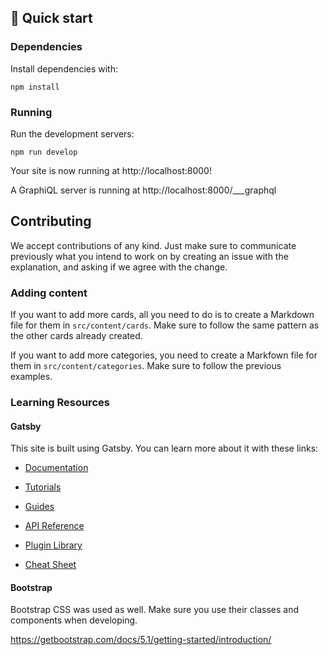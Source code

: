## 🚀 Quick start

### Dependencies

Install dependencies with:

```shell
npm install
```

### Running

Run the development servers:

```shell
npm run develop
```

Your site is now running at http://localhost:8000!

A GraphiQL server is running at http://localhost:8000/___graphql

## Contributing

We accept contributions of any kind. Just make sure to communicate previously what you intend to work on by creating an issue with the explanation, and asking if we agree with the change.

### Adding content

If you want to add more cards, all you need to do is to create a Markdown file for them in `src/content/cards`. Make sure to follow the same pattern as the other cards already created.

If you want to add more categories, you need to create a Markfown file for them in `src/content/categories`. Make sure to follow the previous examples.

### Learning Resources

#### Gatsby

This site is built using Gatsby. You can learn more about it with these links:

- [Documentation](https://www.gatsbyjs.com/docs/?utm_source=starter&utm_medium=readme&utm_campaign=minimal-starter-ts)

- [Tutorials](https://www.gatsbyjs.com/tutorial/?utm_source=starter&utm_medium=readme&utm_campaign=minimal-starter-ts)

- [Guides](https://www.gatsbyjs.com/tutorial/?utm_source=starter&utm_medium=readme&utm_campaign=minimal-starter-ts)

- [API Reference](https://www.gatsbyjs.com/docs/api-reference/?utm_source=starter&utm_medium=readme&utm_campaign=minimal-starter-ts)

- [Plugin Library](https://www.gatsbyjs.com/plugins?utm_source=starter&utm_medium=readme&utm_campaign=minimal-starter-ts)

- [Cheat Sheet](https://www.gatsbyjs.com/docs/cheat-sheet/?utm_source=starter&utm_medium=readme&utm_campaign=minimal-starter-ts)

#### Bootstrap

Bootstrap CSS was used as well. Make sure you use their classes and components when developing.

https://getbootstrap.com/docs/5.1/getting-started/introduction/